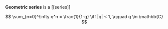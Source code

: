 **Geometric series** is a [[series]]

$$
$$

$$
\sum_{n=0}^\infty q^n = \frac{1}{1-q} \iff |q| < 1, \qquad q \in \mathbb{C}
$$
